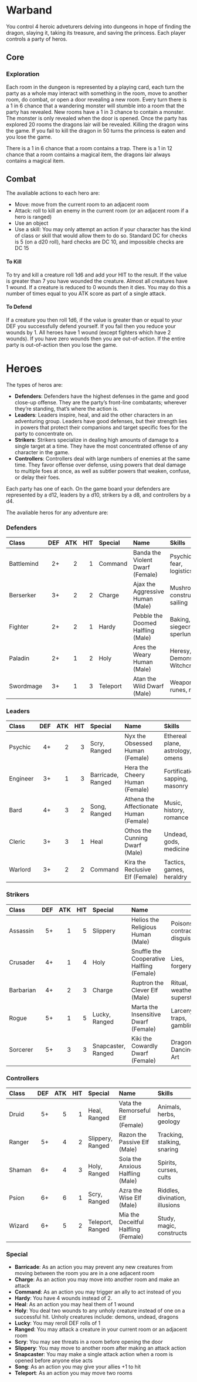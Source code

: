 # Warband

You control 4 heroic adveturers delving into dungeons in hope of finding the dragon, slaying it, taking its treasure, and saving the princess. Each player controls a party of heros.

## Core

### Exploration

Each room in the dungeon is represented by a playing card, each turn the party as a whole may interact with something in the room, move to another room, do combat, or open a door revealing a new room. Every turn there is a 1 in 6 chance that a wandering monster will stumble into a room that the party has revealed. New rooms have a 1 in 3 chance to contain a monster. The monster is only revealed when the door is opened. Once the party has explored 20 rooms the dragons lair will be revealed. Killing the dragon wins the game. If you fail to kill the dragon in 50 turns the princess is eaten and you lose the game.

There is a 1 in 6 chance that a room contains a trap. There is a 1 in 12 chance that a room contains a magical item, the dragons lair always contains a magical item.

## Combat

The avaliable actions to each hero are:

- Move: move from the current room to an adjacent room
- Attack: roll to kill an enemy in the current room (or an adjacent room if a hero is ranged)
- Use an object
- Use a skill: You may only attempt an action if your character has the kind of class or skill that would allow them to do so. Standard DC for checks is 5 (on a d20 roll), hard checks are DC 10, and impossible checks are DC 15

#### To Kill

To try and kill a creature roll 1d6 and add your HIT to the result. If the value is greater than 7 you have wounded the creature. Almost all creatures have 1 wound. If a creature is reduced to 0 wounds then it dies. You may do this a number of times equal to you ATK score as part of a single attack.

#### To Defend

If a creature you then roll 1d6, if the value is greater than or equal to your DEF you successfully defend yourself. If you fail then you reduce your wounds by 1. All heroes have 1 wound (except fighters which have 2 wounds). If you have zero wounds then you are out-of-action. If the entire party is out-of-action then you lose the game.

# Heroes

The types of heros are:

- **Defenders**: Defenders have the highest defenses in the game and good close-up offense. They are the party’s front-line combatants; wherever they’re standing, that’s where the action is. 
- **Leaders**: Leaders inspire, heal, and aid the other characters in an adventuring group. Leaders have good defenses, but their strength lies in powers that protect their companions and target specific foes for the party to concentrate on.
- **Strikers**: Strikers specialize in dealing high amounts of damage to a single target at a time. They have the most concentrated offense of any character in the game.  
- **Controllers**: Controllers deal with large numbers of enemies at the same time. They favor offense over defense, using powers that deal damage to multiple foes at once, as well as subtler powers that weaken, confuse, or delay their foes.

Each party has one of each. On the game board your defenders are represented by a d12, leaders by a d10, strikers by a d8, and controllers by a d4.

The avaliable heros for any adventure are:


### Defenders

|Class|DEF|ATK|HIT|Special|Name|Skills|
|:-|-:|-:|-:|:-|:-|:-|
|Battlemind|2+|2|1|Command|Banda the Violent Dwarf (Female)|Psychics, fear, logistics|
|Berserker|3+|2|2|Charge|Ajax the Aggressive Human (Male)|Mushrooms, construction, sailing|
|Fighter|2+|2|1|Hardy|Pebble the Doomed Halfling (Male)|Baking, siegecraft, sperlunking|
|Paladin|2+|1|2|Holy|Ares the Weary Human (Male)|Heresy, Demons, Witchcraft|
|Swordmage|3+|1|3|Teleport|Atan the Wild Dwarf (Male)|Weapons, runes, ruins|

### Leaders

|Class|DEF|ATK|HIT|Special|Name|Skills|
|:-|-:|-:|-:|:-|:-|:-|
|Psychic|4+|2|3|Scry, Ranged|Nyx the Obsessed Human (Female)|Ethereal plane, astrology, omens|
|Engineer|3+|1|3|Barricade, Ranged|Hera the Cheery Human (Female)|Fortifications, sapping, masonry|
|Bard|4+|3|2|Song, Ranged|Athena the Affectionate Human (Female)|Music, history, romance|
|Cleric|3+|3|1|Heal|Othos the Cunning Dwarf (Male)|Undead, gods, medicine|
|Warlord|3+|2|2|Command|Kira the Reclusive Elf (Female)|Tactics, games, heraldry|

### Strikers

|Class|DEF|ATK|HIT|Special|Name||
|:-|-:|-:|-:|:-|:-|:-|
|Assassin|5+|1|5|Slippery|Helios the Religious Human (Male)|Poisons, contracts, disguise|
|Crusader|4+|1|4|Holy|Snuffle the Cooperative Halfling (Female)|Lies, forgery, fire|
|Barbarian|4+|2|3|Charge|Ruptron the Clever Elf (Male)|Ritual, weather, superstition|
|Rogue|5+|1|5|Lucky, Ranged|Marta the Insensitive Dwarf (Female)|Larceny, traps, gambling|
|Sorcerer|5+|3|3|Snapcaster, Ranged|Kiki the Cowardly Dwarf (Female)|Dragons, Dancing, Art|

### Controllers

|Class|DEF|ATK|HIT|Special|Name|Skills|
|:-|-:|-:|-:|:-|:-|:-|
|Druid|5+|5|1|Heal, Ranged|Vata the Remorseful Elf (Female)|Animals, herbs, geology|
|Ranger|5+|4|2|Slippery, Ranged|Razon the Passive Elf (Male)|Tracking, stalking, snaring|
|Shaman|6+|4|3|Holy, Ranged|Sola the Anxious Halfling (Male)|Spirits, curses, cults|
|Psion|6+|6|1|Scry, Ranged|Azra the Wise Elf (Male)|Riddles, divination, illusions|
|Wizard|6+|5|2|Teleport, Ranged|Mia the Deceitful Halfling (Female)|Study, magic, constructs|


### Special

- **Barricade**: As an action you may prevent any new creatures from moving between the room you are in a one adjacent room
- **Charge**: As an action you may move into another room and make an attack
- **Command**: As an action you may trigger an ally to act instead of you
- **Hardy**: You have 4 wounds instead of 2.
- **Heal**: As an action you may heal them of 1 wound
- **Holy**: You deal two wounds to any unholy creature instead of one on a successful hit. Unholy creatures include: demons, undead, dragons
- **Lucky**: You may reroll DEF rolls of 1
- **Ranged**: You may attack a creature in your current room or an adjacent room
- **Scry**: You may see threats in a room before opening the door
- **Slippery**: You may move to another room after making an attack action
- **Snapcaster**: You may make a single attack action when a room is opened before anyone else acts
- **Song**: As an action you may give your allies +1 to hit
- **Teleport**: As an action you may move two rooms